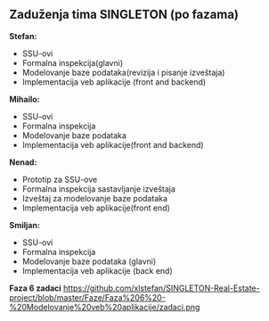 Zaduženja tima SINGLETON (po fazama)
-------------------------------------------
**Stefan:**
* SSU-ovi 
* Formalna inspekcija(glavni)
* Modelovanje baze podataka(revizija i pisanje izveštaja)
* Implementacija veb aplikacije (front and backend)

**Mihailo:**
* SSU-ovi
* Formalna inspekcija
* Modelovanje baze podataka  
* Implementacija veb aplikacije(front and backend)

**Nenad:**
* Prototip za SSU-ove
* Formalna inspekcija sastavljanje izveštaja 
* Izveštaj za modelovanje baze podataka  
* Implementacija veb aplikacije(front end)

**Smiljan:**
* SSU-ovi
* Formalna inspekcija
* Modelovanje baze podataka (glavni)  
* Implementacija veb aplikacije (back end)

**Faza 6 zadaci**
https://github.com/xlstefan/SINGLETON-Real-Estate-project/blob/master/Faze/Faza%206%20-%20Modelovanje%20veb%20aplikacije/zadaci.png
